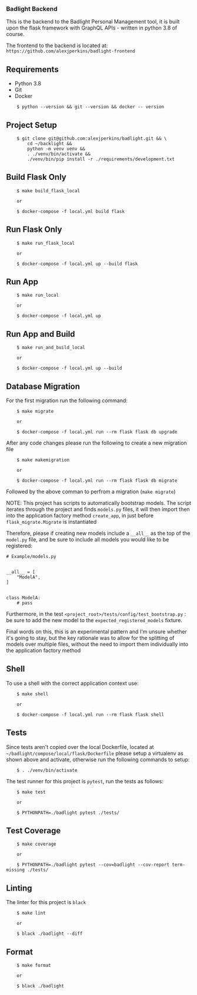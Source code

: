 ### Badlight Backend

This is the backend to the Badlight Personal Management tool, it is built upon the flask framework
with GraphQL APIs - written in python 3.8 of course.

The frontend to the backend is located at: `https://github.com/alexjperkins/badlight-frontend`



## Requirements

- Python 3.8
- Git
- Docker	

```
	$ python --version && git --version && docker -- version

```

## Project Setup
```
	$ git clone git@github.com:alexjperkins/badlight.git && \
	    cd ~/backlight &&
	    python -m venv venv &&
	    . ./venv/bin/activate &&
	    ./venv/bin/pip install -r ./requirements/development.txt
```

## Build Flask Only
```
	$ make build_flask_local

	or

	$ docker-compose -f local.yml build flask
```

## Run Flask Only
```
	$ make run_flask_local 

	or

	$ docker-compose -f local.yml up --build flask
```

## Run App
```
	$ make run_local

	or

	$ docker-compose -f local.yml up
```

## Run App and Build
```
	$ make run_and_build_local

	or

	$ docker-compose -f local.yml up --build
```

## Database Migration
For the first migration run the following command:
```
	$ make migrate

	or 

	$ docker-compose -f local.yml run --rm flask flask db upgrade
```	

After any code changes please run the following to create a new migration file
```
	$ make makemigration

	or

	$ docker-compose -f local.yml run --rm flask flask db migrate
```

Followed by the above comman to perfrom a migration (`make migrate`)

NOTE: This project has scripts to automatically bootstrap models.
The script iterates through the project and finds `models.py` files,
it will then import then into the application factory method `create_app`, in 
just before `flask_migrate.Migrate` is instantiated

Therefore, please if creating new models include a `__all__` as the top of the
`model.py` file, and be sure to include all models you would like to be registered:

```
# Example/models.py


__all__ = [
	"ModelA",
]


class ModelA:
	# pass
```

Furthermore, in the test `<project_root>/tests/config/test_bootstrap.py` : 
be sure to add the new model to the `expected_registered_models` fixture.

Final words on this, this is an experimental pattern and I'm unsure whether it's
going to stay, but the key rationale was to allow for the splitting of models over
multiple files, without the need to import them individually into the
application factory method

## Shell
To use a shell with the correct application context use:
```
	$ make shell

	or 

	$ docker-compose -f local.yml run --rm flask flask shell
```


## Tests
Since tests aren't copied over the local Dockerfile, located at `~/badlight/compose/local/flask/Dockerfile`
please setup a virtualenv as shown above and activate,
otherwise run the following commands to setup:
```
	$ . ./venv/bin/activate
```

The test runner for this project is `pytest`, run the tests as follows:
```
	$ make test

	or 

	$ PYTHONPATH=./badlight pytest ./tests/
```

## Test Coverage
```
	$ make coverage

	or 

	$ PYTHONPATH=./badlight pytest --cov=badlight --cov-report term-missing ./tests/
```

## Linting

The linter for this project is `black`
```
	$ make lint

	or 

	$ black ./badlight --diff
```

## Format 

```
	$ make format

	or

	$ black ./badlight
```
